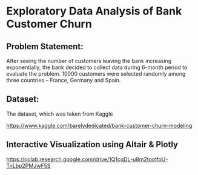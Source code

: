 # Exploratory Data Analysis of Bank Customer Churn

## Problem Statement: 
After seeing the number of customers leaving the bank increasing exponentially, the bank decided to collect data during 6-month period to evaluate the problem. 10000 customers were selected randomly among three countries – France, Germany and Spain. 


## Dataset: 
The dataset, which was taken from Kaggle

https://www.kaggle.com/barelydedicated/bank-customer-churn-modeling

## Interactive Visualization using Altair & Plotly

https://colab.research.google.com/drive/1Q1cqDL-u8m2tootfoU-TnLbp2PMJwF5S
